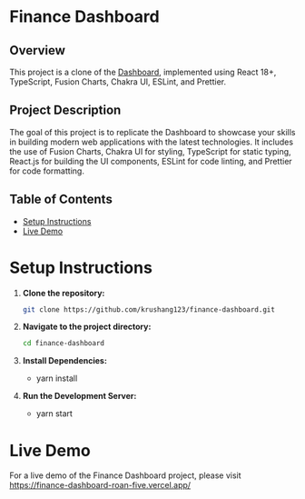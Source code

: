 # Finance Dashboard

## Overview

This project is a clone of the
[Dashboard](https://xd.adobe.com/view/7cee7644-ed72-4c44-ac54-94fa043def72-29bd/screen/6d7a5191-b2bb-4410-9eaf-860e61dac422/),
implemented using React 18+, TypeScript, Fusion Charts, Chakra UI, ESLint, and
Prettier.

## Project Description

The goal of this project is to replicate the Dashboard to showcase your skills
in building modern web applications with the latest technologies. It includes
the use of Fusion Charts, Chakra UI for styling, TypeScript for static typing,
React.js for building the UI components, ESLint for code linting, and Prettier
for code formatting.

## Table of Contents

- [Setup Instructions](#setup-instructions)
- [Live Demo](#live-demo)

# Setup Instructions

1. **Clone the repository:**

   ```bash
   git clone https://github.com/krushang123/finance-dashboard.git
   ```

2. **Navigate to the project directory:**

   ```bash
   cd finance-dashboard
   ```

3. **Install Dependencies:**

   - yarn install

4. **Run the Development Server:**

   - yarn start

# Live Demo

For a live demo of the Finance Dashboard project, please visit
https://finance-dashboard-roan-five.vercel.app/

